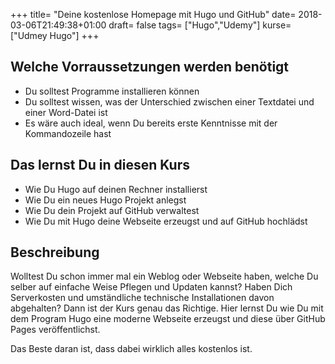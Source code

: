 +++
title= "Deine kostenlose Homepage mit Hugo und GitHub"
date= 2018-03-06T21:49:38+01:00
draft= false
tags= ["Hugo","Udemy"]
kurse= ["Udmey Hugo"]
+++

## Welche Vorraussetzungen werden benötigt

* Du solltest Programme installieren können 
* Du solltest wissen, was der Unterschied zwischen einer Textdatei und einer Word-Datei ist
* Es wäre auch ideal, wenn Du bereits erste Kenntnisse mit der Kommandozeile hast

## Das lernst Du in diesen Kurs

* Wie Du Hugo auf deinen Rechner installierst
* Wie Du ein neues Hugo Projekt anlegst
* Wie Du dein Projekt auf GitHub verwaltest
* Wie Du mit Hugo deine Webseite erzeugst und auf GitHub hochlädst


## Beschreibung

Wolltest Du schon immer mal ein Weblog oder Webseite haben, welche Du selber auf einfache Weise Pflegen und Updaten kannst? Haben Dich Serverkosten und umständliche technische Installationen davon abgehalten? Dann ist der Kurs genau das Richtige. Hier lernst Du wie Du mit dem Program Hugo eine moderne Webseite erzeugst und diese über GitHub Pages veröffentlichst.


Das Beste daran ist, dass dabei wirklich alles kostenlos ist. 
